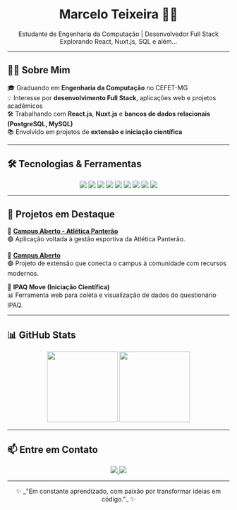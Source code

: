 <h1 align="center">Marcelo Teixeira 👨‍💻</h1>
<p align="center">
  Estudante de Engenharia da Computação | Desenvolvedor Full Stack <br/>
  Explorando React, Nuxt.js, SQL e além...
</p>

---

## 🙋‍♂️ Sobre Mim

🎓 Graduando em **Engenharia da Computação** no CEFET-MG  
💡 Interesse por **desenvolvimento Full Stack**, aplicações web e projetos acadêmicos  
🛠️ Trabalhando com **React.js**, **Nuxt.js** e **bancos de dados relacionais (PostgreSQL, MySQL)**  
📚 Envolvido em projetos de **extensão e iniciação científica**

---

## 🛠️ Tecnologias & Ferramentas

<p align="center">
  <img src="https://img.shields.io/badge/React-61DAFB?style=flat&logo=react&logoColor=000" />
  <img src="https://img.shields.io/badge/Nuxt.js-00DC82?style=flat&logo=nuxtdotjs&logoColor=000" />
  <img src="https://img.shields.io/badge/JavaScript-F7DF1E?style=flat&logo=javascript&logoColor=000" />
  <img src="https://img.shields.io/badge/HTML5-E34F26?style=flat&logo=html5&logoColor=fff" />
  <img src="https://img.shields.io/badge/CSS3-1572B6?style=flat&logo=css3&logoColor=fff" />
  <img src="https://img.shields.io/badge/PostgreSQL-336791?style=flat&logo=postgresql&logoColor=fff" />
  <img src="https://img.shields.io/badge/MySQL-4479A1?style=flat&logo=mysql&logoColor=fff" />
  <img src="https://img.shields.io/badge/Git-F05032?style=flat&logo=git&logoColor=fff" />
  <img src="https://img.shields.io/badge/VSCode-007ACC?style=flat&logo=visual-studio-code&logoColor=fff" />
</p>

---

## 🚀 Projetos em Destaque

🔗 [**Campus Aberto - Atlética Panterão**](https://atleticaleopoldina.netlify.app/)  
🟢 Aplicação voltada à gestão esportiva da Atlética Panterão.

🔗 [**Campus Aberto**](https://campusaberto.netlify.app/)  
🟢 Projeto de extensão que conecta o campus à comunidade com recursos modernos.

🔬 **IPAQ Move (Iniciação Científica)**  
📊 Ferramenta web para coleta e visualização de dados do questionário IPAQ.

---

## 📊 GitHub Stats

<p align="center">
  <img height="160em" src="https://github-readme-stats.vercel.app/api?username=Marcelotsfilho&show_icons=true&theme=tokyonight&count_private=true" />
  <img height="160em" src="https://github-readme-stats.vercel.app/api/top-langs/?username=Marcelotsfilho&layout=compact&theme=tokyonight" />
</p>

---

## 📫 Entre em Contato

<p align="center">
  <a href="mailto:marcelo.estudo.cefet@gmail.com">
    <img src="https://img.shields.io/badge/Email-D14836?style=flat&logo=gmail&logoColor=white" />
  </a>
  <a href="https://www.linkedin.com/in/marcelo-teixeira-574926311/">
    <img src="https://img.shields.io/badge/LinkedIn-0A66C2?style=flat&logo=linkedin&logoColor=white" />
  </a>
</p>

---

<p align="center">
  ✨ _"Em constante aprendizado, com paixão por transformar ideias em código."_ ✨
</p>
